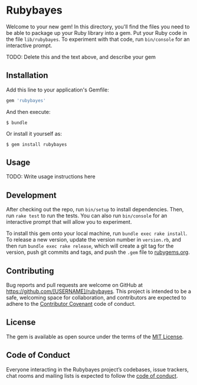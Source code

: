 # Rubybayes

Welcome to your new gem! In this directory, you'll find the files you need to be able to package up your Ruby library into a gem. Put your Ruby code in the file `lib/rubybayes`. To experiment with that code, run `bin/console` for an interactive prompt.

TODO: Delete this and the text above, and describe your gem

## Installation

Add this line to your application's Gemfile:

```ruby
gem 'rubybayes'
```

And then execute:

    $ bundle

Or install it yourself as:

    $ gem install rubybayes

## Usage

TODO: Write usage instructions here

## Development

After checking out the repo, run `bin/setup` to install dependencies. Then, run `rake test` to run the tests. You can also run `bin/console` for an interactive prompt that will allow you to experiment.

To install this gem onto your local machine, run `bundle exec rake install`. To release a new version, update the version number in `version.rb`, and then run `bundle exec rake release`, which will create a git tag for the version, push git commits and tags, and push the `.gem` file to [rubygems.org](https://rubygems.org).

## Contributing

Bug reports and pull requests are welcome on GitHub at https://github.com/[USERNAME]/rubybayes. This project is intended to be a safe, welcoming space for collaboration, and contributors are expected to adhere to the [Contributor Covenant](http://contributor-covenant.org) code of conduct.

## License

The gem is available as open source under the terms of the [MIT License](http://opensource.org/licenses/MIT).

## Code of Conduct

Everyone interacting in the Rubybayes project’s codebases, issue trackers, chat rooms and mailing lists is expected to follow the [code of conduct](https://github.com/[USERNAME]/rubybayes/blob/master/CODE_OF_CONDUCT.md).
